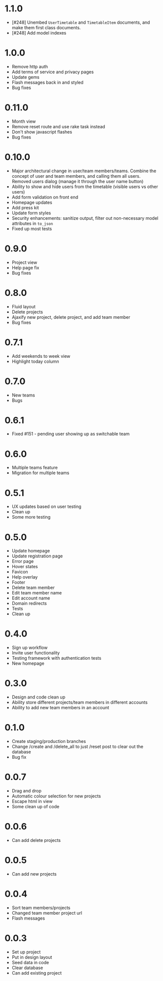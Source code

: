 # 1.1.0

* [#248] Unembed `UserTimetable` and `TimetableItem` documents, and make them first class documents.
* [#248] Add model indexes

# 1.0.0

* Remove http auth
* Add terms of service and privacy pages
* Update gems
* Flash messages back in and styled
* Bug fixes

# 0.11.0

* Month view
* Remove reset route and use rake task instead
* Don't show javascript flashes
* Bug fixes

# 0.10.0

* Major architectural change in user/team members/teams. Combine the
  concept of user and team members, and calling them all users. Removed
  users dialog (manage it through the user name button)
* Ability to show and hide users from the timetable (visible users vs
  other users)
* Add form validation on front end
* Homepage updates
* Add press kit
* Update form styles
* Security enhancements: sanitize output, filter out non-necessary
  model attributes in `to_json`
* Fixed up most tests

# 0.9.0

* Project view
* Help page fix
* Bug fixes

# 0.8.0

* Fluid layout
* Delete projects
* Ajaxify new project, delete project, and add team member
* Bug fixes

# 0.7.1

* Add weekends to week view
* Highlight today column

# 0.7.0

* New teams
* Bugs

# 0.6.1

* Fixed #151 - pending user showing up as switchable team

# 0.6.0

* Multiple teams feature
* Migration for multiple teams

# 0.5.1

* UX updates based on user testing
* Clean up
* Some more testing

# 0.5.0

* Update homepage
* Update registration page
* Error page
* Hover states
* Favicon
* Help overlay
* Footer
* Delete team member
* Edit team member name
* Edit account name
* Domain redirects
* Tests
* Clean up

# 0.4.0

* Sign up workflow
* Invite user functionality
* Testing framework with authentication tests
* New homepage

# 0.3.0

* Design and code clean up
* Ability store different projects/team members in different accounts
* Ability to add new team members in an account

# 0.1.0

* Create staging/production branches
* Change /create and /delete_all to just /reset post to clear out the database
* Bug fix

# 0.0.7

* Drag and drop
* Automatic colour selection for new projects
* Escape html in view
* Some clean up of code

# 0.0.6

* Can add delete projects

# 0.0.5

* Can add new projects

# 0.0.4

* Sort team members/projects
* Changed team member project url
* Flash messages

# 0.0.3

* Set up project
* Put in design layout
* Seed data in code
* Clear database
* Can add existing project